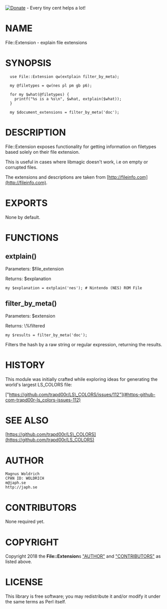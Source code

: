 [![Donate](https://img.shields.io/badge/Donate-PayPal-green.svg)](https://www.paypal.com/cgi-bin/webscr?cmd=_donations&business=65SFZJ25PSKG8&currency_code=SEK&source=url) - Every tiny cent helps a lot!

# NAME

File::Extension - explain file extensions

# SYNOPSIS

      use File::Extension qw(extplain filter_by_meta);

      my @filetypes = qw(nes pl pm gb p6);

      for my $what(@filetypes) {
        printf("%s is a %s\n", $what, extplain($what));
      }

      my $document_extensions = filter_by_meta('doc');

# DESCRIPTION

File::Extension exposes functionality for getting information on
filetypes based solely on their file extension.

This is useful in cases where libmagic doesn't work, i.e on empty or
corrupted files.

The extensions and descriptions are taken from [http://fileinfo.com](http://fileinfo.com).

# EXPORTS

None by default.

# FUNCTIONS

## extplain()

Parameters: $file\_extension

Returns:    $explanation

    my $explanation = extplain('nes'); # Nintendo (NES) ROM File

## filter\_by\_meta()

Parameters: $extension

Returns:    \\%filtered

    my $results = filter_by_meta('doc');

Filters the hash by a raw string or regular expression, returning the results.

# HISTORY

This module was initially crafted while exploring ideas for generating
the world's largest LS\_COLORS file:

["https://github.com/trapd00r/LS\_COLORS/issues/112"](#https-github-com-trapd00r-ls_colors-issues-112)

# SEE ALSO

[https://github.com/trapd00r/LS\_COLORS](https://github.com/trapd00r/LS_COLORS)

# AUTHOR

    Magnus Woldrich
    CPAN ID: WOLDRICH
    m@japh.se
    http://japh.se

# CONTRIBUTORS

None required yet.

# COPYRIGHT

Copyright 2018 the **File::Extension**s ["AUTHOR"](#author) and
["CONTRIBUTORS"](#contributors) as listed above.

# LICENSE

This library is free software; you may redistribute it and/or modify it under
the same terms as Perl itself.
